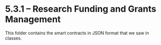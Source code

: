 # 5.3.1 – Research Funding and Grants Management

This folder contains the smart contracts in JSON format that we saw in classes.
